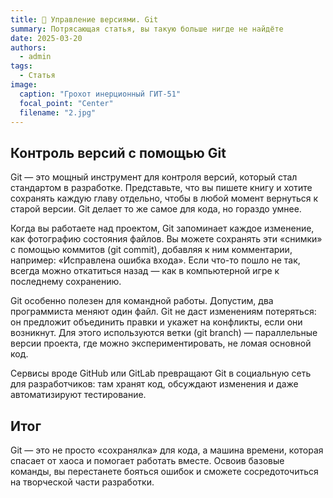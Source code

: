 ```yaml
---
title: 👾 Управление версиями. Git
summary: Потрясающая статья, вы такую больше нигде не найдёте
date: 2025-03-20
authors:
  - admin
tags:
  - Статья
image:
  caption: "Грохот инерционный ГИТ-51"
  focal_point: "Center"
  filename: "2.jpg"
---
```


## Контроль версий с помощью Git

Git — это мощный инструмент для контроля версий, который стал стандартом в разработке. Представьте, что вы пишете книгу и хотите сохранять каждую главу отдельно, чтобы в любой момент вернуться к старой версии. Git делает то же самое для кода, но гораздо умнее.

Когда вы работаете над проектом, Git запоминает каждое изменение, как фотографию состояния файлов. Вы можете сохранять эти «снимки» с помощью коммитов (git commit), добавляя к ним комментарии, например: «Исправлена ошибка входа». Если что-то пошло не так, всегда можно откатиться назад — как в компьютерной игре к последнему сохранению.

Git особенно полезен для командной работы. Допустим, два программиста меняют один файл. Git не даст изменениям потеряться: он предложит объединить правки и укажет на конфликты, если они возникнут. Для этого используются ветки (git branch) — параллельные версии проекта, где можно экспериментировать, не ломая основной код.

Сервисы вроде GitHub или GitLab превращают Git в социальную сеть для разработчиков: там хранят код, обсуждают изменения и даже автоматизируют тестирование.

## Итог

Git — это не просто «сохранялка» для кода, а машина времени, которая спасает от хаоса и помогает работать вместе. Освоив базовые команды, вы перестанете бояться ошибок и сможете сосредоточиться на творческой части разработки.
